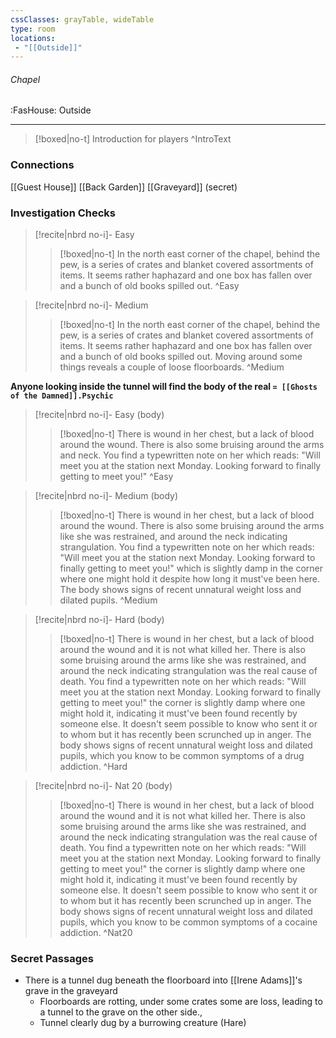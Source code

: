 ```yaml
---
cssClasses: grayTable, wideTable
type: room
locations:
 - "[[Outside]]"
---
```

###### Chapel
<span class="sub2">:FasHouse: Outside</span>

---

> [!boxed|no-t]
> Introduction for players
>^IntroText
	
### Connections
[[Guest House]]
[[Back Garden]]
[[Graveyard]] (secret)

### Investigation Checks

> [!recite|nbrd no-i]- Easy
> <br>
> 
>> [!boxed|no-t]
>> In the north east corner of the chapel, behind the pew, is a series of crates and blanket covered assortments of items. It seems rather haphazard and one box has fallen over and a bunch of old books spilled out.
>^Easy

> [!recite|nbrd no-i]- Medium
> <br>
> 
>> [!boxed|no-t]
>> In the north east corner of the chapel, behind the pew, is a series of crates and blanket covered assortments of items. It seems rather haphazard and one box has fallen over and a bunch of old books spilled out. Moving around some things reveals a couple of loose floorboards.
>^Medium

**Anyone looking inside the tunnel will find the body of the real `= [[Ghosts of the Damned]].Psychic`**

> [!recite|nbrd no-i]- Easy (body)
> <br>
> 
>> [!boxed|no-t]
>> There is wound in her chest, but a lack of blood around the wound. There is also some bruising around the arms and neck. You find a typewritten note on her which reads: "Will meet you at the station next Monday. Looking forward to finally getting to meet you!"
>^Easy

> [!recite|nbrd no-i]- Medium (body)
> <br>
> 
>> [!boxed|no-t]
>> There is wound in her chest, but a lack of blood around the wound. There is also some bruising around the arms like she was restrained, and around the neck indicating strangulation. You find a typewritten note on her which reads: "Will meet you at the station next Monday. Looking forward to finally getting to meet you!" which is slightly damp in the corner where one might hold it despite how long it must've been here. The body shows signs of recent unnatural weight loss and dilated pupils.
>^Medium

> [!recite|nbrd no-i]- Hard (body)
> <br>
> 
>> [!boxed|no-t]
>> There is wound in her chest, but a lack of blood around the wound and it is not what killed her. There is also some bruising around the arms like she was restrained, and around the neck indicating strangulation was the real cause of death. You find a typewritten note on her which reads: "Will meet you at the station next Monday. Looking forward to finally getting to meet you!" the corner is slightly damp where one might hold it, indicating it must've been found recently by someone else. It doesn't seem possible to know who sent it or to whom but it has recently been scrunched up in anger. The body shows signs of recent unnatural weight loss and dilated pupils, which you know to be common symptoms of a drug addiction.
>^Hard

> [!recite|nbrd no-i]- Nat 20 (body)
> <br>
> 
>> [!boxed|no-t]
>> There is wound in her chest, but a lack of blood around the wound and it is not what killed her. There is also some bruising around the arms like she was restrained, and around the neck indicating strangulation was the real cause of death. You find a typewritten note on her which reads: "Will meet you at the station next Monday. Looking forward to finally getting to meet you!" the corner is slightly damp where one might hold it, indicating it must've been found recently by someone else. It doesn't seem possible to know who sent it or to whom but it has recently been scrunched up in anger. The body shows signs of recent unnatural weight loss and dilated pupils, which you know to be common symptoms of a cocaine addiction.
>^Nat20

### Secret Passages
- There is a tunnel dug beneath the floorboard into [[Irene Adams]]'s grave in the ⁠graveyard
    - Floorboards are rotting, under some crates some are loss, leading to a tunnel to the grave on the other side.,
    - Tunnel clearly dug by a burrowing creature (Hare)
